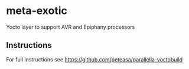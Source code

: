 # meta-exotic

Yocto layer to support AVR and Epiphany processors

## Instructions

For full instructions see https://github.com/peteasa/parallella-yoctobuild
